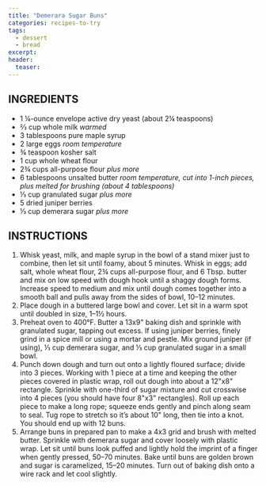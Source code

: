 ```yaml
---
title: "Demerara Sugar Buns"
categories: recipes-to-try
tags: 
  - dessert
  - bread
excerpt: 
header:
  teaser: 
---
```


## INGREDIENTS
* 1 ¼-ounce envelope active dry yeast (about 2¼ teaspoons)
* ⅔ cup whole milk *warmed*
* 3 tablespoons pure maple syrup
* 2 large eggs *room temperature*
* ¾ teaspoon kosher salt
* 1 cup whole wheat flour
* 2¾ cups all-purpose flour *plus more*
* 6 tablespoons unsalted butter *room temperature, cut into 1-inch pieces, plus melted for brushing (about 4 tablespoons)*
* ⅓ cup granulated sugar *plus more*
* 5 dried juniper berries
* ⅓ cup demerara sugar *plus more*

## INSTRUCTIONS
1. Whisk yeast, milk, and maple syrup in the bowl of a stand mixer just to combine, then let sit until foamy, about 5 minutes. Whisk in eggs; add salt, whole wheat flour, 2¾ cups all-purpose flour, and 6 Tbsp. butter and mix on low speed with dough hook until a shaggy dough forms. Increase speed to medium and mix until dough comes together into a smooth ball and pulls away from the sides of bowl, 10–12 minutes.
2. Place dough in a buttered large bowl and cover. Let sit in a warm spot until doubled in size, 1–1½ hours.
3. Preheat oven to 400°F. Butter a 13x9" baking dish and sprinkle with granulated sugar, tapping out excess. If using juniper berries, finely grind in a spice mill or using a mortar and pestle. Mix ground juniper (if using), ⅓ cup demerara sugar, and ⅓ cup granulated sugar in a small bowl.
4. Punch down dough and turn out onto a lightly floured surface; divide into 3 pieces. Working with 1 piece at a time and keeping the other pieces covered in plastic wrap, roll out dough into about a 12"x8" rectangle. Sprinkle with one-third of sugar mixture and cut crosswise into 4 pieces (you should have four 8"x3" rectangles). Roll up each piece to make a long rope; squeeze ends gently and pinch along seam to seal. Tug rope to stretch so it’s about 10" long, then tie into a knot. You should end up with 12 buns.
5. Arrange buns in prepared pan to make a 4x3 grid and brush with melted butter. Sprinkle with demerara sugar and cover loosely with plastic wrap. Let sit until buns look puffed and lightly hold the imprint of a finger when gently pressed, 50–70 minutes. Bake until buns are golden brown and sugar is caramelized, 15–20 minutes. Turn out of baking dish onto a wire rack and let cool slightly.
